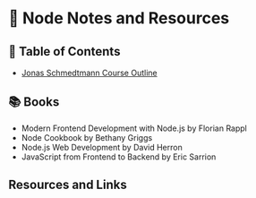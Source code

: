 # 📗 Node Notes and Resources

## 📄 Table of Contents

- [Jonas Schmedtmann Course Outline](Jonas_Node.md)

## 📚 Books

- Modern Frontend Development with Node.js by Florian Rappl
- Node Cookbook by Bethany Griggs
- Node.js Web Development by David Herron
- JavaScript from Frontend to Backend by Eric Sarrion

## Resources and Links

